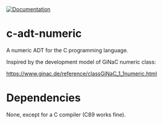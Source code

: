 [![Documentation](https://github.com/padawanphysicist/c-adt-numeric/actions/workflows/doxygen-gh-pages.yml/badge.svg)](https://github.com/padawanphysicist/c-adt-numeric/actions/workflows/doxygen-gh-pages.yml)

# c-adt-numeric

A numeric ADT for the C programming language.

Inspired by the development model of GiNaC numeric class:

https://www.ginac.de/reference/classGiNaC_1_1numeric.html

# Dependencies

None, except for a C compiler (C89 works fine).
